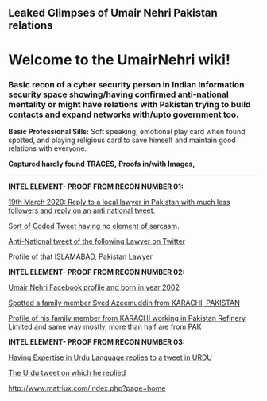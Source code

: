 ## Leaked Glimpses of Umair Nehri Pakistan relations

# Welcome to the UmairNehri wiki! 
### Basic recon of a cyber security person in Indian Information security space showing/having confirmed anti-national mentality or might have relations with Pakistan trying to build contacts and expand networks with/upto government too.

**Basic Professional Sills:** Soft speaking, emotional play card when found spotted, and playing religious card to save himself and maintain good relations with everyone.

**Captured hardly found TRACES,**
**Proofs in/with Images,**

--------------------------------------

**INTEL ELEMENT- PROOF FROM RECON NUMBER 01:**

[19th March 2020: Reply to a local lawyer in Pakistan with much less followers and reply on an anti national tweet.](https://user-images.githubusercontent.com/79396075/108618920-d3cf2480-7447-11eb-9eb6-95a8bd10b1d6.jpeg)

[Sort of Coded Tweet having no element of sarcasm.](https://user-images.githubusercontent.com/79396075/108618925-d598e800-7447-11eb-8386-c15b833035c2.jpeg)

[Anti-National tweet of the following Lawyer on Twitter](https://user-images.githubusercontent.com/79396075/108618931-d893d880-7447-11eb-8561-69533fabbd6f.jpeg)

[Profile of that ISLAMABAD, Pakistan Lawyer](https://user-images.githubusercontent.com/79396075/108618934-daf63280-7447-11eb-966f-fba006f71504.jpeg)

**INTEL ELEMENT- PROOF FROM RECON NUMBER 02:**

[Umair Nehri Facebook profile and born in year 2002](https://user-images.githubusercontent.com/79396075/108618935-dc275f80-7447-11eb-943c-ea966dd7ad91.jpeg)

[Spotted a family member Syed Azeemuddin from KARACHI, PAKISTAN](https://user-images.githubusercontent.com/79396075/108618937-de89b980-7447-11eb-922a-194cd8b8a9f5.jpeg)

[Profile of his family member from KARACHI working in Pakistan Refinery Limited and same way mostly, more than half are from PAK](https://user-images.githubusercontent.com/79396075/108618939-e0537d00-7447-11eb-8368-bb2b8bd7dc1f.jpeg)

**INTEL ELEMENT- PROOF FROM RECON NUMBER 03:**

[Having Expertise in Urdu Language replies to a tweet in URDU](https://user-images.githubusercontent.com/79396075/108618942-e21d4080-7447-11eb-8c91-6238952262c3.jpeg)

[The Urdu tweet on which he replied](https://user-images.githubusercontent.com/79396075/108618943-e2b5d700-7447-11eb-857b-54d5e18d664d.jpeg)

http://www.matriux.com/index.php?page=home
